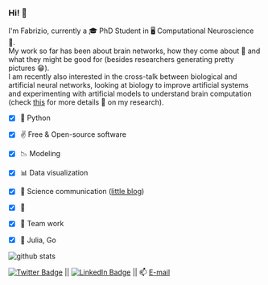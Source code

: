 ### Hi! 👋

I'm Fabrizio, currently a 🎓 PhD Student in 🖥️ Computational Neuroscience 🧠.  \
My work so far has been about brain networks, how they come about 🔭 and what they might be good for (besides researchers generating pretty pictures 😁). \
I am recently also interested in the cross-talk between biological and artificial neural networks, looking at biology to improve artificial systems and experimenting with artificial models to understand brain computation (check [this](https://fabridamicelli.github.io/blog/research/) for more details 🧐 on my research).

- [x] 🐍 Python
- [x] :v: Free & Open-source software 
- [x] :chart_with_downwards_trend: Modeling
- [x] :bar_chart: Data visualization
- [x] 📝 Science communication ([little blog](https://fabridamicelli.github.io/blog/))
- [x] :mate:
- [x] 👫 Team work 
- [x] 🌱 Julia, Go


![github stats](https://github-readme-stats.vercel.app/api?username=fabridamicelli&show_icons=true)
<!--
![language stats](https://github-readme-stats.vercel.app/api/top-langs/?username=fabridamicelli&layout=compact&hide=Jupyter%20Notebook)
-->

[![Twitter Badge](https://img.shields.io/twitter/follow/fabridamicelli?style=flat-square&logo=Twitter&logoColor=white&color=cornflowerblue)](https://twitter.com/fabridamicelli)  ||  [![LinkedIn Badge](https://img.shields.io/badge/My-LinkedIn-blue?style=flat-square&logo=LinkedIn&logoColor=white&color=cornflowerblue)](https://www.linkedin.com/in/fabridamicelli)  ||  📫 [E-mail](mailto:fabridamicelli@gmail.com)
<!--
**fabridamicelli/fabridamicelli** is a ✨ _special_ ✨ repository because its `README.md` (this file) appears on your GitHub profile.

Here are some ideas to get you started:

-  I’m currently working on ...
- 🌱 I’m currently learning ...
- 👯 I’m looking to collaborate on ...
- 🤔 I’m looking for help with ...
- 💬 Ask me about ...
- 📫 How to reach me: ...
- 😄 Pronouns: ...
- ⚡ Fun fact: ...
-->
